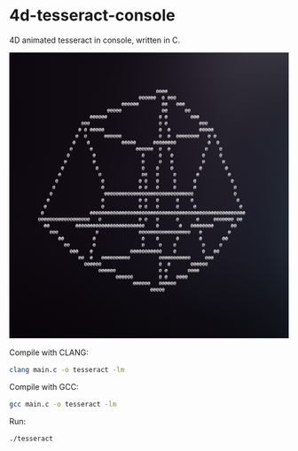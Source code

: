 # 4d-tesseract-console
4D animated tesseract in console, written in C.

![screenshot](tesseract.png)

Compile with CLANG:
```bash
clang main.c -o tesseract -lm
```

Compile with GCC:
```bash
gcc main.c -o tesseract -lm
```

Run:
```bash
./tesseract
```
